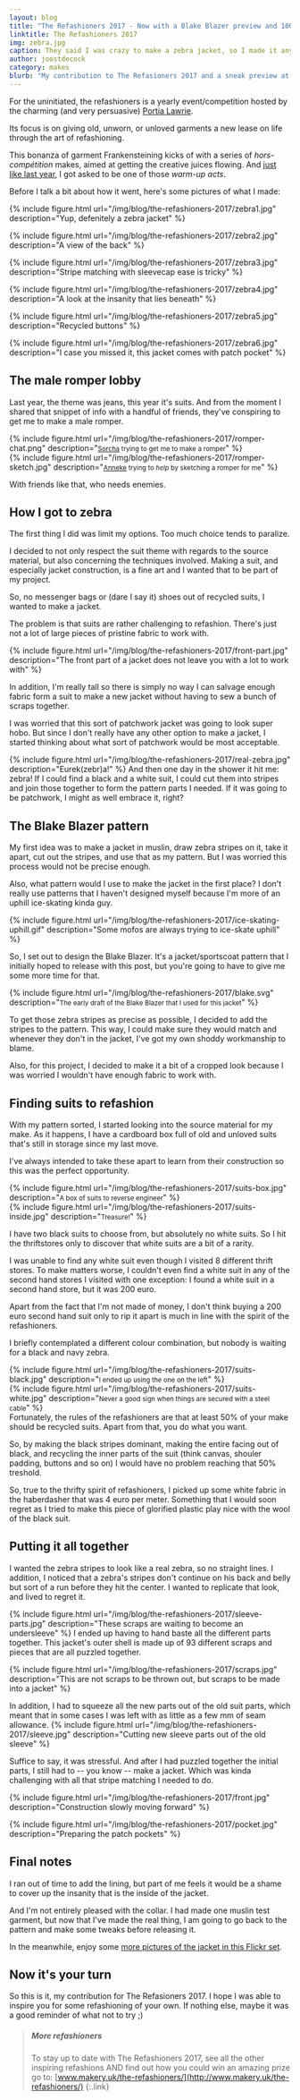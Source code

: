 ```yaml
---
layout: blog
title: "The Refashioners 2017 - Now with a Blake Blazer preview and 100% more zebra"
linktitle: The Refashioners 2017
img: zebra.jpg
caption: They said I was crazy to make a zebra jacket, so I made it anyway. And it sank into the swamp.
author: joostdecock
category: makes
blurb: "My contribution to The Refasioners 2017 and a sneak preview at the upcoming Blake Blazer pattern"
---
```


For the uninitiated, the refashioners is a yearly event/competition hosted by the charming (and very persuasive) 
[Portia Lawrie](http://www.makery.uk/). 

Its focus is on giving old, unworn, or unloved garments a new lease on life through the art of refashioning.

This bonanza of garment Frankensteining kicks of with a series of *hors-comp&eacute;tition*  makes, aimed at getting
the creative juices flowing. And [just like last year](http://www.makery.uk/2016/08/the-refashioners-2016-joost/), 
I got asked to be one of those *warm-up acts*.

Before I talk a bit about how it went, here's some pictures of what I made:

{% include figure.html 
    url="/img/blog/the-refashioners-2017/zebra1.jpg" 
    description="Yup, defenitely a zebra jacket" 
%}

{% include figure.html 
    url="/img/blog/the-refashioners-2017/zebra2.jpg" 
    description="A view of the back" 
%}

{% include figure.html 
    url="/img/blog/the-refashioners-2017/zebra3.jpg" 
    description="Stripe matching with sleevecap ease is tricky" 
%}

{% include figure.html 
    url="/img/blog/the-refashioners-2017/zebra4.jpg" 
    description="A look at the insanity that lies beneath" 
%}

{% include figure.html 
    url="/img/blog/the-refashioners-2017/zebra5.jpg" 
    description="Recycled buttons" 
%}

{% include figure.html 
    url="/img/blog/the-refashioners-2017/zebra6.jpg" 
    description="I case you missed it, this jacket comes with patch pocket" 
%}


## The male romper lobby
Last year, the theme was jeans, this year it's suits. And from the moment I shared that snippet of info 
with a handful of friends, they've conspiring to get me to make a male romper.

<div class="row">
<div class="col-sm-6">
{% include figure.html 
    url="/img/blog/the-refashioners-2017/romper-chat.png" 
    description="<small><a href='https://twitter.com/scorchtorch' target='_BLANK'>Sorcha</a> trying to get me to make a romper</small>" 
%}
</div>
<div class="col-sm-6">
{% include figure.html 
    url="/img/blog/the-refashioners-2017/romper-sketch.jpg" 
    description="<small><a href='http://www.annekecaramin.com/' target='_BLANK'>Anneke</a> trying to <em>help</em> by sketching a romper for me</small>" 
%}
</div>
</div>

With friends like that, who needs enemies.

## How I got to zebra

The first thing I did was limit my options. Too much choice tends to paralize.

I decided to not only respect the suit theme with regards to the source material, but also concerning the techniques involved.
Making a suit, and especially jacket construction, is a fine art and I wanted that to be part of my project.

So, no messenger bags or (dare I say it) shoes out of recycled suits, I wanted to make a jacket.

The problem is that suits are rather challenging to refashion. There's just not a lot of large pieces of pristine fabric to work with.

{% include figure.html 
    url="/img/blog/the-refashioners-2017/front-part.jpg" 
    description="The front part of a jacket does not leave you with a lot to work with"
%}

In addition, I'm really tall so there is simply no way I can salvage enough fabric form a suit to make a new jacket
without having to sew a bunch of scraps together.

I was worried that this sort of patchwork jacket was going to look super hobo.
But since I don't really have any other option to make a jacket, I started thinking about what sort of patchwork would be most acceptable.

{% include figure.html 
    url="/img/blog/the-refashioners-2017/real-zebra.jpg" 
    description="Eurek(zebr)a!" 
%}
And then one day in the shower it hit me: zebra! If I could find a black and a white suit, I could cut them into stripes
and join those together to form the pattern parts I needed. If it was going to be patchwork, I might as well embrace it, right?

## The Blake Blazer pattern

My first idea was to make a jacket in muslin, draw zebra stripes on it, take it apart, cut out the stripes, and use that as my pattern.
But I was worried this process would not be precise enough. 

Also, what pattern would I use to make the jacket in the first place? I don't really use patterns that I haven't designed myself 
because I'm more of an uphill ice-skating kinda guy.

{% include figure.html 
    url="/img/blog/the-refashioners-2017/ice-skating-uphill.gif" 
    description="Some mofos are always trying to ice-skate uphill" 
%}

So, I set out to design the Blake Blazer. It's a jacket/sportscoat pattern that I initially hoped to release with this post, but
you're going to have to give me some more time for that.

{% include figure.html 
    url="/img/blog/the-refashioners-2017/blake.svg" 
    description="<small>The early draft of the Blake Blazer that I used for this jacket</small>" 
%}

To get those zebra stripes as precise as possible, I decided to add the stripes to the pattern.
This way, I could make sure they would match and whenever they don't in the jacket, I've got my own shoddy workmanship to blame.

Also, for this project, I decided to make it a bit of a cropped look because I was worried I wouldn't have enough fabric to work with.

## Finding suits to refashion

With my pattern sorted, I started looking into the source material for my make.
As it happens, I have a cardboard box full of old and unloved suits that's still in storage since my last move.

I've always intended to take these apart to learn from their construction so this was the perfect opportunity.

<div class="row">
<div class="col-sm-6">
{% include figure.html 
    url="/img/blog/the-refashioners-2017/suits-box.jpg" 
    description="<small>A box of suits to reverse engineer</small>"
%}
</div>
<div class="col-sm-6">
{% include figure.html 
    url="/img/blog/the-refashioners-2017/suits-inside.jpg" 
    description="<small>Treasure!</small>"
%}
</div>
</div>

I have two black suits to choose from, but absolutely no white suits. So I hit the thriftstores only to discover that white suits are a bit of a rarity.

I was unable to find any white suit even though I visited 8 different thrift stores. To make matters worse, I couldn't even find a 
white suit in any of the second hand stores I visited with one exception: I found a white suit in a second hand store, but it was 200 euro.

Apart from the fact that I'm not made of money, I don't think buying a 200 euro second hand suit only to rip it apart is much in line with the spirit 
of the refashioners. 

I briefly contemplated a different colour combination, but nobody is waiting for a black and navy zebra.

<div class="row">
<div class="col-sm-6">
{% include figure.html 
    url="/img/blog/the-refashioners-2017/suits-black.jpg" 
    description="<small>I ended up using the one on the left</small>"
%}
</div>
<div class="col-sm-6">
{% include figure.html 
    url="/img/blog/the-refashioners-2017/suits-white.jpg" 
    description="<small>Never a good sign when things are secured with a steel cable</small>"
%}
</div>
</div>
Fortunately, the rules of the refashioners are that at least 50% of your make should be recycled suits. Apart from that, you do what you want.

So, by making the black stripes dominant, making the entire facing out of black, and recycling the inner parts of the suit (think canvas, shouler padding, buttons and so on) I would have no problem reaching that 50% treshold.

So, true to the thrifty spirit of refashioners, I picked up some white fabric in the haberdasher that was 4 euro per meter. 
Something that I would soon regret as I tried to make this piece of glorified plastic play nice with the wool of the black suit.

## Putting it all together

I wanted the zebra stripes to look like a real zebra, so no straight lines. I addition, I noticed that a zebra's stripes don't continue on his back and belly
but sort of a run before they hit the center. I wanted to replicate that look, and lived to regret it.

{% include figure.html 
    url="/img/blog/the-refashioners-2017/sleeve-parts.jpg" 
    description="These scraps are waiting to become an undersleeve"
%}
I ended up having to hand baste all the different parts together. This jacket's outer shell is made up of 93 different scraps and pieces that are all puzzled together.

{% include figure.html 
    url="/img/blog/the-refashioners-2017/scraps.jpg" 
    description="This are not scraps to be thrown out, but scraps to be made into a jacket"
%}

In addition, I had to squeeze all the new parts out of the old suit parts, which meant that in some cases I was left with as little as a few mm of seam allowance.
{% include figure.html 
    url="/img/blog/the-refashioners-2017/sleeve.jpg" 
    description="Cutting new sleeve parts out of the old sleeve"
%}

Suffice to say, it was stressful. And after I had puzzled together the initial parts, I still had to -- you know -- make a jacket. 
Which was kinda challenging with all that stripe matching I needed to do.

{% include figure.html 
    url="/img/blog/the-refashioners-2017/front.jpg" 
    description="Construction slowly moving forward"
%}

{% include figure.html 
    url="/img/blog/the-refashioners-2017/pocket.jpg" 
    description="Preparing the patch pockets"
%}

## Final notes

I ran out of time to add the lining, but part of me feels it would be a shame to cover up the insanity that is the inside of the jacket.

And I'm not entirely pleased with the collar. I had made one muslin test garment, but now that I've made the real thing, I am going to go back to the pattern and make some tweaks before releasing it.

In the meanwhile, enjoy some [more pictures of the jacket in this Flickr set](https://www.flickr.com/photos/__niki__/albums/72157684742893052).

## Now it's your turn

So this is it, my contribution for The Refasioners 2017. I hope I was able to inspire you for some refashioning of your own.
If nothing else, maybe it was a good reminder of what not to try ;)


> ##### More refashioners
> To stay up to date with The Refashioners 2017, see all the other inspiring refashions AND 
> find out how you could win an amazing prize go to: [www.makery.uk/the-refashioners/](http://www.makery.uk/the-refashioners/)
{:.link}



